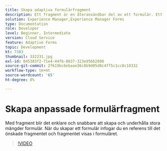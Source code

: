 ```yaml
---
title: Skapa adaptiva formulärfragment
description: Ett fragment är en återanvändbar del av ett formulär. Ett fragment kan t.ex. innehålla ett adressblock eller juridisk text.
solution: Experience Manager,Experience Manager Forms
type: Documentation
role: Developer
level: Beginner, Intermediate
version: Cloud Service
feature: Adaptive Forms
topic: Development
kt: 7383
thumbnail: 332231.jpg
exl-id: 845383f2-71e4-44fb-8637-323e956b2808
source-git-commit: 2f619bc6ebaae36c8b9d05d8c4ff5c1cc8c18332
workflow-type: tm+mt
source-wordcount: '65'
ht-degree: 0%

---
```


# Skapa anpassade formulärfragment

Med fragment blir det enklare och snabbare att skapa och underhålla stora mängder formulär. När du skapar ett formulär infogar du en referens till det önskade fragmentet och fragmentet visas i formuläret.

>[!VIDEO](https://video.tv.adobe.com/v/332231?quality=12&learn=on)
